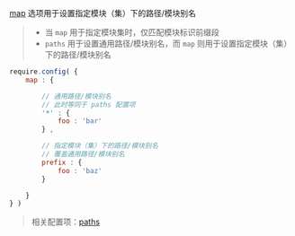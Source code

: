 [map](http://requirejs.org/docs/api.html#config-map) 选项用于设置指定模块（集）下的路径/模块别名

> - 当 `map` 用于指定模块集时，仅匹配模块标识前缀段
> - `paths` 用于设置通用路径/模块别名，而 `map` 则用于设置指定模块（集）下的路径/模块别名

```js
require.config( {
    map : {

        // 通用路径/模块别名
        // 此时等同于 paths 配置项
        '*' : {
            foo : 'bar'
        } ,

        // 指定模块（集）下的路径/模块别名
        // 覆盖通用路径/模块别名
        prefix : {
            foo : 'baz'
        }

    }
} )
```

> 相关配置项：[paths](http://requirejs.org/docs/api.html#config-paths)
